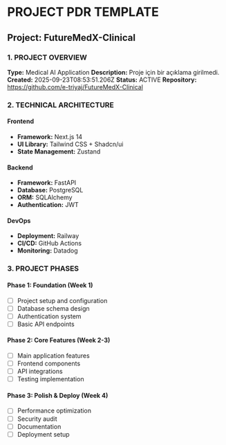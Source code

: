 # PROJECT PDR TEMPLATE

## Project: FutureMedX-Clinical

### 1. PROJECT OVERVIEW
**Type:** Medical AI Application
**Description:** Proje için bir açıklama girilmedi.
**Created:** 2025-09-23T08:53:51.206Z
**Status:** ACTIVE
**Repository:** https://github.com/e-triyaj/FutureMedX-Clinical

### 2. TECHNICAL ARCHITECTURE
#### Frontend
- **Framework:** Next.js 14
- **UI Library:** Tailwind CSS + Shadcn/ui
- **State Management:** Zustand

#### Backend
- **Framework:** FastAPI
- **Database:** PostgreSQL
- **ORM:** SQLAlchemy
- **Authentication:** JWT

#### DevOps
- **Deployment:** Railway
- **CI/CD:** GitHub Actions
- **Monitoring:** Datadog

### 3. PROJECT PHASES
#### Phase 1: Foundation (Week 1)
- [ ] Project setup and configuration
- [ ] Database schema design
- [ ] Authentication system
- [ ] Basic API endpoints

#### Phase 2: Core Features (Week 2-3)
- [ ] Main application features
- [ ] Frontend components
- [ ] API integrations
- [ ] Testing implementation

#### Phase 3: Polish & Deploy (Week 4)
- [ ] Performance optimization
- [ ] Security audit
- [ ] Documentation
- [ ] Deployment setup

